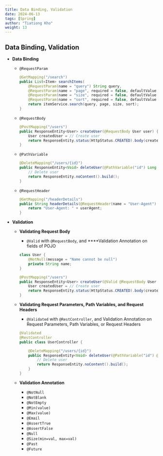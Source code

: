 ```yaml
---
title: Data Binding, Validation
date: 2024-06-13
tags: [Spring]
author: "Tiationg Kho"
weight: 13
---
```


## Data Binding, Validation

- **Data Binding**
    - `@RequestParam`
        
        ```java
        @GetMapping("/search")
        public List<Item> searchItems(
            @RequestParam(name = "query") String query,
            @RequestParam(name = "page", required = false, defaultValue = "0") int page,
            @RequestParam(name = "size", required = false, defaultValue = "10") int size,
            @RequestParam(name = "sort", required = false, defaultValue = "asc") String sort) {
            return itemService.search(query, page, size, sort);
        }
        ```
        
    - `@RequestBody`
        
        ```java
        @PostMapping("/users")
        public ResponseEntity<User> createUser(@RequestBody User user) {
            User createdUser = // Create user
            return ResponseEntity.status(HttpStatus.CREATED).body(createdUser);
        }
        ```
        
    - `@PathVariable`
        
        ```java
        @DeleteMapping("/users/{id}")
        public ResponseEntity<Void> deleteUser(@PathVariable("id") Long id) {
            // Delete user
            return ResponseEntity.noContent().build();
        }
        ```
        
    - `@RequestHeader`
        
        ```java
        @GetMapping("/headerDetails")
        public String headerDetails(@RequestHeader(name = "User-Agent") String userAgent) {
            return "User-Agent: " + userAgent;
        }
        ```
        
- **Validation**
    - **Validating Request Body**
        - `@Valid` with `@RequestBody`, and ****Validation Annotation on fields of POJO
        
        ```java
        class User {
            @NotNull(message = "Name cannot be null")
            private String name;
        }
        
        @PostMapping("/users")
        public ResponseEntity<User> createUser(@Valid @RequestBody User user) {
            User createdUser = // Create user
            return ResponseEntity.status(HttpStatus.CREATED).body(createdUser);
        }
        ```
        
    - **Validating Request Parameters, Path Variables, and Request Headers**
        - `@Validated` with `@RestController`, and Validation Annotation on Request Parameters, Path Variables, or Request Headers
        
        ```java
        @Validated
        @RestController
        public class UserController {
        
            @DeleteMapping("/users/{id}")
            public ResponseEntity<Void> deleteUser(@PathVariable("id") @Min(1) Long id) {
                // Delete user
                return ResponseEntity.noContent().build();
            }
        }
        ```
        
    - **Validation Annotation**
        - `@NotNull`
        - `@NotBlank`
        - `@NotEmpty`
        - `@Min(value)`
        - `@Max(value)`
        - `@Email`
        - `@AssertTrue`
        - `@AssertFalse`
        - `@Null`
        - `@Size(min=val, max=val)`
        - `@Past`
        - `@Future`